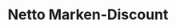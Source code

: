 ---
title: "Netto Marken-Discount"
url: /wiesbaden/netto-marken-discount-daimlerring/
shop: Supermarkt
---